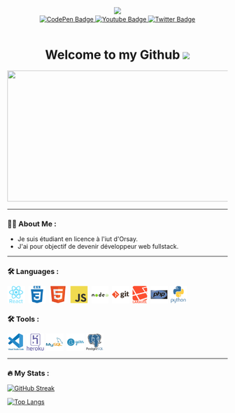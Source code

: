 <div id="header" align="center">
  <img src="https://media.giphy.com/media/10kABVanhwykJW/giphy.gif" width="100"/>
    <div id="badges">
        <a href="https://codepen.io/clementlegros">
            <img src="https://img.shields.io/badge/CodePen-black?style=for-the-badge&logo=codepen&logoColor=white" alt="CodePen Badge"/>
        </a>
        <a href="your-youtube-URL">
            <img src="https://img.shields.io/badge/YouTube-red?style=for-the-badge&logo=youtube&logoColor=white" alt="Youtube Badge"/>
        </a>
        <a href="your-twitter-URL">
            <img src="https://img.shields.io/badge/Twitter-blue?style=for-the-badge&logo=twitter&logoColor=white" alt="Twitter Badge"/>
        </a>
        
   </div>
    <img src="https://komarev.com/ghpvc/?username=ClementLegros&style=flat-square&color=blue" alt=""/>
    <h1>
  Welcome to my Github
  <img src="https://media.giphy.com/media/hvRJCLFzcasrR4ia7z/giphy.gif" width="30px"/>
</h1>
</div>

<div align="center">
  <img src="https://media.giphy.com/media/pdaJ5aYVMR1CD1xlw6/giphy.gif" width="600" height="300"/>
</div>
    
---

### 👨‍💻 About Me :

- Je suis étudiant en licence à l'iut d'Orsay.
- J'ai pour objectif de devenir développeur web fullstack.

---

### :hammer_and_wrench: Languages :
<div>
  <img src="https://github.com/devicons/devicon/blob/master/icons/react/react-original-wordmark.svg" title="React" alt="React" width="40" height="40"/>&nbsp;
  <img src="https://github.com/devicons/devicon/blob/master/icons/css3/css3-plain-wordmark.svg"  title="CSS3" alt="CSS" width="40" height="40"/>&nbsp;
  <img src="https://github.com/devicons/devicon/blob/master/icons/html5/html5-original.svg" title="HTML5" alt="HTML" width="40" height="40"/>&nbsp;
  <img src="https://github.com/devicons/devicon/blob/master/icons/javascript/javascript-original.svg" title="JavaScript" alt="JavaScript" width="40" height="40"/>&nbsp;
  <img src="https://github.com/devicons/devicon/blob/master/icons/nodejs/nodejs-original-wordmark.svg" title="NodeJS" alt="NodeJS" width="40" height="40"/>&nbsp;
  <img src="https://github.com/devicons/devicon/blob/master/icons/git/git-original-wordmark.svg" title="Git" **alt="Git" width="40" height="40"/>
  <img src="https://github.com/devicons/devicon/blob/master/icons/laravel/laravel-plain-wordmark.svg" title="laravel" alt="laravel" witdh="40" height="40" />
  <img src="https://github.com/devicons/devicon/blob/master/icons/php/php-original.svg" title="PHP" alt="PHP" width="40" height="40" />
  <img src="https://github.com/devicons/devicon/blob/master/icons/python/python-original-wordmark.svg" title="Python" alt="Python" width="40" height="40" />
</div>

### :hammer_and_wrench: Tools :

<div>
      <img src="https://github.com/devicons/devicon/blob/master/icons/vscode/vscode-original-wordmark.svg" title="vscode" alt="vscode" width="40" height="40" />
      <img src="https://github.com/devicons/devicon/blob/master/icons/heroku/heroku-original-wordmark.svg" title="Heroku" alt="Heroku" width="40" height="40" />
      <img src="https://github.com/devicons/devicon/blob/master/icons/mysql/mysql-original-wordmark.svg" title="MySQL"  alt="MySQL" width="40" height="40"/>&nbsp;
      <img src="https://github.com/devicons/devicon/blob/master/icons/yarn/yarn-original-wordmark.svg" title="Yarn" alt="Yarn" width="40" height="40" />
      <img src="https://github.com/devicons/devicon/blob/master/icons/postgresql/postgresql-original-wordmark.svg" title="PostgreSQL" width="40" height="40" />

</div>

---

### :fire: My Stats :

[![GitHub Streak](http://github-readme-streak-stats.herokuapp.com?user=ClementLegros&theme=synthwave&date_format=M%20j%5B%2C%20Y%5D)](https://git.io/streak-stats)

[![Top Langs](https://github-readme-stats.vercel.app/api/top-langs/?username=ClementLegros&layout=compact&theme=synthwave)](https://github.com/anuraghazra/github-readme-stats)



